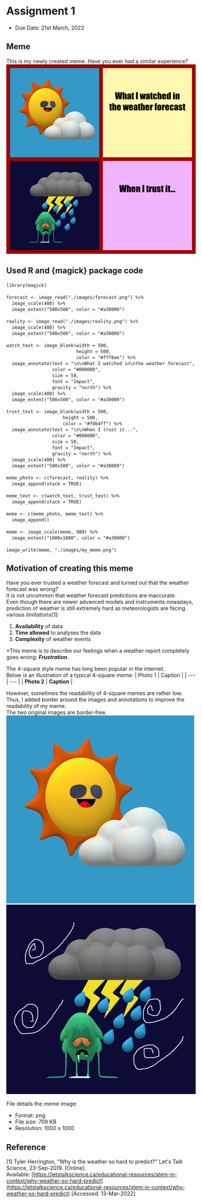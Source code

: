 # Assignment 1
* Due Date: 21st March, 2022

## Meme
This is my newly created meme. Have you ever had a similar experience?
![my_meme](/images/my_meme.png)
## Used R and {magick} package code
```
library(magick)

forecast <- image_read("./images/forecast.png") %>%
  image_scale(480) %>%
  image_extent("500x500", color = "#a30000")

reality <- image_read("./images/reality.png") %>%
  image_scale(480) %>%
  image_extent("500x500", color = "#a30000")

watch_text <- image_blank(width = 500,
                          height = 500,
                          color = "#fff8ae") %>%
  image_annotate(text = "\n\nWhat I watched in\nthe weather forecast",
                 color = "#000000",
                 size = 50,
                 font = "Impact",
                 gravity = "north") %>%
  image_scale(480) %>%
  image_extent("500x500", color = "#a30000")

trust_text <- image_blank(width = 500,
                     height = 500,
                     color = "#f0b4ff") %>%
  image_annotate(text = "\n\nWhen I trust it...",
                 color = "#000000",
                 size = 50,
                 font = "Impact",
                 gravity = "north") %>%
  image_scale(480) %>%
  image_extent("500x500", color = "#a30000")

meme_photo <- c(forecast, reality) %>%
  image_append(stack = TRUE)

meme_text <- c(watch_text, trust_text) %>%
  image_append(stack = TRUE)

meme <- c(meme_photo, meme_text) %>%
  image_append()

meme <- image_scale(meme, 980) %>%
  image_extent("1000x1000", color = "#a30000")

image_write(meme, "./images/my_meme.png")
```
## Motivation of creating this meme
Have you ever trusted a weather forecast and turned out that the weather forecast was wrong?  
It is not uncommon that weather forecast predictions are inaccurate.  
Even though there are newer advanced models and instruments nowadays, prediction of weather is still extremely hard as meteorologists are facing various *limitations*[1]:   
1. **Availability** of data
2. **Time allowed** to analyses the data
3. **Complexity** of weather events  

*This meme is to describe our feelings when a weather report completely goes wrong: ***Frustration***.  

The 4-square style meme has long been popular in the internet.  
Below is an illustration of a typical 4-square meme:
| Photo 1 | Caption |
| --- | --- |
| **Photo 2** | **Caption** |

However, sometimes the readability of 4-square memes are rather low. Thus, I added border around the images and annotations to improve the readability of my meme.  
The two original images are border-free.  
![](/images/forecast.png)
![](/images/reality.png)  

File details the meme image:
* Format: png
* File size: 709 KB
* Resolution: 1000 x 1000

## Reference
[1] Tyler Herrington, “Why is the weather so hard to predict?” Let's Talk Science, 23-Sep-2019. [Online].  
Available: [https://letstalkscience.ca/educational-resources/stem-in-context/why-weather-so-hard-predict](https://letstalkscience.ca/educational-resources/stem-in-context/why-weather-so-hard-predict) [Accessed: 13-Mar-2022]
